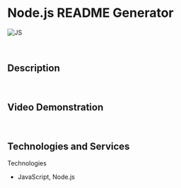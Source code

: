 # **Node.js README Generator**
![JS](https://img.shields.io/badge/Uses-JS-yellow.svg)


&nbsp;
## **Description**



&nbsp;
## **Video Demonstration**
<!-- Demo interaction \
![Demo weather dashboard](./assets/img/demoshot_weather_dashboard.png) -->


&nbsp;
## **Technologies and Services**
Technologies
- JavaScript, Node.js
